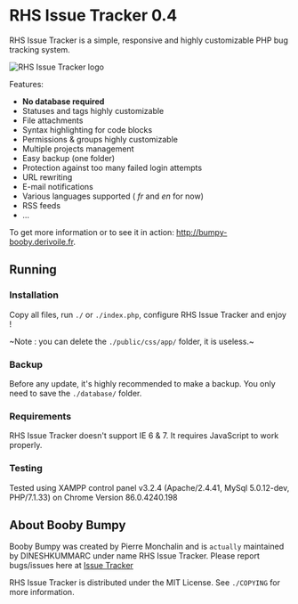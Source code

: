 # RHS Issue Tracker 0.4

RHS Issue Tracker is a simple, responsive and highly customizable PHP bug tracking
system.

![RHS Issue Tracker logo](http://uploads.derivoile.fr/bumpy-booby.png)

Features:

- **No database required**
- Statuses and tags highly customizable
- File attachments
- Syntax highlighting for code blocks
- Permissions & groups highly customizable
- Multiple projects management
- Easy backup (one folder)
- Protection against too many failed login attempts
- URL rewriting
- E-mail notifications
- Various languages supported ( _fr_ and _en_ for now)
- RSS feeds
- …

To get more information or to see it in action:
<http://bumpy-booby.derivoile.fr>.

## Running

### Installation

Copy all files, run `./` or `./index.php`, configure RHS Issue Tracker and enjoy !

~Note : you can delete the `./public/css/app/` folder, it is useless.~

### Backup

Before any update, it's highly recommended to make a backup. You only need to
save the `./database/` folder.

### Requirements

RHS Issue Tracker doesn't support IE 6 & 7. It requires JavaScript to work
properly.

### Testing
Tested using XAMPP control panel v3.2.4 (Apache/2.4.41, MySql 5.0.12-dev, PHP/7.1.33) on Chrome Version 86.0.4240.198


## About Booby Bumpy

Booby Bumpy was created by Pierre Monchalin and is ```actually``` maintained by DINESHKUMMARC under name RHS Issue Tracker. Please
report bugs/issues here at [Issue Tracker](https://github.com/dineshkummarc/Bumpy-Booby/issues)

RHS Issue Tracker is distributed under the MIT License. See `./COPYING` for more
information.

